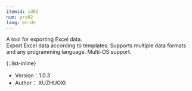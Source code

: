 ```yaml
---
itemid: id02
num: pro02
lang: en-US
---
```


A tool for exporting Excel data.  
Export Excel data according to templates. Supports multiple data formats and any programming language. Multi-OS support.  

{:.list-inline} 

+ Version：1.0.3   
+ Author： XUZHUOXI   


